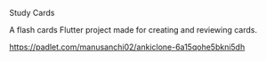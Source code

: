 Study Cards

A flash cards Flutter project made for creating and reviewing cards.

https://padlet.com/manusanchi02/ankiclone-6a15qohe5bkni5dh